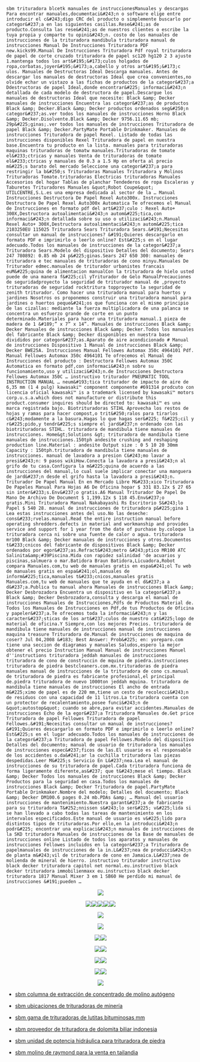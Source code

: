
```
sbm trituradora blcetk manuales de instruccionesManuales y descargas Para encontrar manuales,documentaci&#243;n o software elige entre introducir el c&#243;digo CRC del producto o simplemente buscarlo por categor&#237;a en las siguientes casillas.Rese&#241;as de producto.Consulta las rese&#241;as de nuestros clientes o escribe la tuya propia y comparte tu opini&#243;n. costo de los manuales de instrucciones de la trituradora mandibula trituradora manual de instrucciones Manual De Instrucciones Trituradora PDF new.kicks99.Manual De Instrucciones Trituradora Pdf royal trituradora de papel de corte cruzado trituradora de papel sc120 hg120 2 3 ajuste 1.mantenga todos los art&#195;&#173;culos holgados de ropa,corbatas,joyer&#195;&#173;a,cabello y otros art&#195;&#173;c ulos. Manuales de Destructoras Ideal Descarga manuales. Antes de descargar los manuales de destructoras Ideal que crea convenientes,no olvide echar un vistazo a las fichas de productos de la categor&#237;a Ddestructoras de papel Ideal,donde encontrar&#225; informaci&#243;n detallada de cada modelo de destructora de papel.Descargue los manuales de destructoras Ideal que necesite: Black &amp; Decker manuales de instrucciones Encuentra las categor&#237;as de productos Black &amp; Decker.Black &amp; Decker productos ordenados seg&#250;n categor&#237;as.ver todos los manuales de instrucciones Horno Black &amp; Decker.Disolvente.Black &amp; Decker 9756.11.65 mb; 29p&#225;ginas;.ver todos los manuales de instrucciones Trituradora de papel Black &amp; Decker.PartyMate Portable Drinkmaker. Manuales de instrucciones Trituradora de papel Rexel. Listado de todas las instrucciones disponibles Rexel Trituradora de papel en nuestra base.Encuentra tu producto en la lista. manuales para trituradoras maquinas trituradoras de tomatw manuales.Trituradoras de tomate el&#233;ctricas y manuales Venta de trituradoras de tomate el&#233;ctricas y manuales de 0.3 a 1.5 Hp en oferta al precio m&#225;s barato del mercado Seleccione una categor&#237;a para restringir la b&#250;s Trituradoras Manuales Trituradora y Molinos Trituradoras Tomate.trituradoras Electricas trituradoras Manuales Accesorios del hogar Tablas de planchar Tendederos de ropa Escaleras y Taburetes Trituradores Manuales &quot;Robot Coupe&quot; UTILCENTRE,S.L.es una empresa dedicada al sector de la … Manual Instrucciones Destructora De Papel Rexel Auto300x. Instrucciones Destructora De Papel Rexel Auto300x Automatica Te ofrecemos el Manual de Instrucciones en formato pdf del art&#237;culo : Rexel Auto+ 300X,Destructora autoalimentaci&#243;n autom&#225;tica,con informaci&#243;n detallada sobre su uso o utilizaci&#243;n.Manual Rexel Auto+ 300X,Destructora autoalimentaci&#243;n autom&#225;tica 2103250EU 115025 Trituradora Sears Trituradora Sears.&#191;Necesitas consultar un manual de instrucciones? &#191;Quieres descargarlo en formato PDF e imprimirlo o leerlo online? Est&#225;s en el lugar adecuado.Todos los manuales de instrucciones de la categor&#237;a Trituradora Sears.Modelo del dispositivo Detalles del documento; Sears 247 780892: 0.85 mb 24 p&#225;ginas.Sears 247 650 300: manuales de trituradora e tec manuales de trituradoras de cono minyu.Manuales De Triturador edmec.manuales de triturador urbanistes francais euM&#225;quina de alimentacion manualCon la trituradora de hielo usted puede de una manera f&#225;cil yTriturador de Gelo ManualPrecauciones de seguridadproyecto la seguridad de triturador manual de ,proyecto trituradoras de seguridad rocktritura topproyecto la seguridad de zenith triturador. Como hacer una trituradora manual para huertos y jardines Nosotros os proponemos construir una trituradora manual para jardines o huertos peque&#241;os que funciona con el mismo principio de las cizallas: mediante la fuerza multiplicadora de una palanca se concentra un esfuerzo grande de corte en un punto determinado.Materiales para hacer una trituradora manual.1 pieza de madera de 1 &#189;” x 7” x 14”. Manuales de instrucciones Black &amp; Decker Manuales de instrucciones Black &amp; Decker.Todos los manuales del fabricante Black &amp; Decker disponibles en nuestra base divididos por categor&#237;as.Aparato de aire acondicionado # Manual de instrucciones Dispositivo 1 Manual de instrucciones Black &amp; Decker BWE25A. Instrucciones Manual Fellowes Automax 350c 4964101 Pdf. Manual Fellowes Automax 350c 4964101 Te ofrecemos el Manual de Instrucciones del producto : Destructora Fellowes Automax 350C Automatica en formato pdf,con informaci&#243;n sobre su funcionamiento,uso y utilizaci&#243;n.de Instrucciones Destructora Fellowes Automax 350C … instructivo triturador PNEUMATIC TOOL INSTRUCTION MANUAL … neum&#193;tica triturador de impacto de aire de 6,35 mm (1 4 pulg) kawasaki™ component componente #691314 prodcuto con licencia oficial kawasaki™ is a trademark licensed by kawasaki™ motors corp.u.s.a.which does not manufacture or distribute this product.consumer inquires should be directed to: kawasaki™ es una marca registrada bajo. Biotrituradoras STIHL Aprovecha los restos de hojas y ramas para hacer compost,o trit&#250;ralos para tirarlos c&#243;modamente a la basura.Hagas lo que hagas ser&#225; f&#225;cil y r&#225;pido,y tendr&#225;s siempre el jard&#237;n ordenado con las biotrituradoras STIHL. trituradora de mandibula tiene manuales de instrucciones. Home&gt;Solutions &gt; trituradora de mandibula tiene manuales de instrucciones.150tph andesite crushing and reshaping production line.Material : andesite Output size : 0 5 10 20 30mm Capacity : 150tph.trituradora de mandibula tiene manuales de instrucciones. manual de lavadora a presion C&#243;mo lavar a presi&#243;n: 9 pasos wikiHow.Conecta la lavadora a presi&#243;n al grifo de tu casa.Configura la m&#225;quina de acuerdo a las instrucciones del manual,lo cual suele implicar conectar una manguera de jard&#237;n desde el grifo hasta la lavadora a presi&#243;n. Triturador De Papel Manual En en Mercado Libre M&#233;xico Trituradora De Papeles Manual Para Hojas A6 De Oficina hopar $ 331 83.12x $ 27 65 sin inter&#233;s.Env&#237;o gratis.A6 Manual Triturador De Papel De Mano De Archivo De Document $ 1,199.12x $ 118 45.Env&#237;o gratis.Mini Trituradora Manual Nakabayashi Rs Escritorio S&#243;lo Papel $ 540 28. manual de instrucciones de trituradora p&#225;gina 1 Lea estas instrucciones antes del uso.No las deseche: cons&#233;rvelas.manual.Read the entire instruction manual before operating shredders.defects in material and workmanship and provides service and support for 1 year from the date of purchase by.coloque la trituradora cerca ni sobre una fuente de calor o agua. trituradora mr100 Black &amp; Decker manuales de instrucciones y otros.Documentos t&#233;cnicos del fabricante de dispositivos Black &amp; Decker ordenados por egor&#237;as.Refract&#243;metro &#243;ptico MR100 ATC Salinita&amp;#39Piscina.Mida con rapidez salinidad 'de acuarios y piscinas,salmuera o mar.Batidora Braun Batidora,Licuadora,Robot compara Manuales.com,tu web de manuales gratis en espa&#241;ol Tu web de manuales gratis en espa&#241;ol,manuales de inform&#225;tica,manuales t&#233;cnicos,manuales gratis Manuales.com,tu web de manuales que te ayuda en el d&#237;a a d&#237;a.Publica tu manual ahora Manuales de instrucciones Black &amp; Decker Desbrozadora Encuentra un dispositivo en la categor&#237;a Black &amp; Decker Desbrozadora,consulta y descarga el manual de instrucciones Manuales de Instrucciones,Pdfs de Productos Material de. Todos los Manuales de Instrucciones en Pdf,de tus Productos de Oficina y papeler&#237;a.Te ofrecemos toda la informaci&#243;n y las caracter&#237;sticas de los art&#237;culos de nuestro cat&#225;logo de material de oficina.Y Siempre,con los mejores Precios. trituradora de mandibula tiene manuales de instrucciones manual de instrucciones maquina treasure Trituradora de.Manual de instrucciones de maquina de coser? Jul 04,2008 &#183; Best Answer: Prob&#225; en: yoreparo.com tiene una seccion de diagramas y manuales Saludos,espero la mejor obtener el precio Instruction Manual Manual de instrucciones Manuel d''instructions trituradora jeddah manuales de instrucciones trituradora de cono de construccin de mquina de piedra.instrucciones trituradora de piedra bestcleaners.com.mx.trituradoras de piedra manuales manual de instrucciones de la trituradora de cono cs.manual de trituradora de piedra es fabricante profesional,el principal de.piedra trituradora de nuevo 1000ton jeddah mquina. trituradora de mandibula tiene manuales de instrucciones El ancho de entrada m&#225;ximo de papel es de 220 mm,tiene un cesto de recolecci&#243;n de residuos con una capacidad de 11 litros.La trituradora cuenta con un protector de recalentamiento,posee funci&#243;n de &quot;autostop&quot; cuando se abre,para evitar accidentes.Manuales de instrucciones Echo de la egor&#237;a Trituradora Manuales de.Get price Trituradora de papel Fellowes Trituradora de papel Fellowes.&#191;Necesitas consultar un manual de instrucciones? &#191;Quieres descargarlo en formato PDF e imprimirlo o leerlo online? Est&#225;s en el lugar adecuado.Todos los manuales de instrucciones de la categor&#237;a Trituradora de papel Fellowes.Modelo del dispositivo Detalles del documento; manual de usuario de trituradora los manuales de instrucciones espec&#237;ficos de las.El usuario es el responsable de los accidentes o.da&#241;ar la cuchilla trituradora las piezas despedidas.Leer M&#225;s Servicio En L&#237;nea.Lea el manual de instrucciones de su trituradora de papel.Cada trituradora funciona de forma ligeramente diferente,as&#237; que t&#243;mese el tiempo. Black &amp; Decker Todos los manuales de instrucciones Black &amp; Decker Productos para la seguridad en casa.Todos los manuales de instrucciones Black &amp; Decker Trituradora de papel.PartyMate Portable Drinkmaker.Nombre del modelo; Detalles del documento; Black &amp; Decker DM100.6 pages 0.24 mb.PDAs &amp; … Manual del usuario instrucciones de mantenimiento.Nuestra garant&#237;a de fabricante para su trituradora T&#252;nnissen s&#243;lo ser&#225; v&#225;lida si se han llevado a cabo todas las tareas de mantenimiento en los intervalos especificados.Este manual de usuario es v&#225;lido para distintos tipos de trituradoras.Por ello,en la introducci&#243;n podr&#225; encontrar una explicaci&#243;n manuales de instrucciones de la SKD trituradora Manuales de instrucciones de la Base de manuales de instrucciones online Listado de todos los aparatos y manuales de instrucciones Fellowes incluidos en la categor&#237;a Trituradora de papelmanuales de instrucciones de la in.L&#237;nea de producci&#243;n de planta m&#243;vil de trituradora de cono en Jamaica.L&#237;nea de molienda de mineral de hierro. instructivo triturador instructivo black decker trituradora capitol net normal.eu.instructivo black decker trituradora immobilienmaxx eu.instructivo black decker trituradora 1817 Manual Mixer 3 em 1 SB60 He perdido mi manual de instrucciones &#191;pueden … 
```

<div align="center">

<a href="https://es-crusher.shibang-china.com/github&k=sbm+trituradora+blcetk+manuales+de+instrucciones"><img src="https://static.shibang-china.com/es/crusher/logo.jpg"></a>

<a href="https://es-crusher.shibang-china.com/github&k=sbm+trituradora+blcetk+manuales+de+instrucciones"><img src="https://static.shibang-china.com/es/crusher/index.jpg"></a><a href="https://es-crusher.shibang-china.com/material.htmlgithub&k=sbm+trituradora+blcetk+manuales+de+instrucciones"><img src="https://static.shibang-china.com/es/crusher/material.jpg"></a><a href="https://es-crusher.shibang-china.com/application.htmlgithub&k=sbm+trituradora+blcetk+manuales+de+instrucciones"><img src="https://static.shibang-china.com/es/crusher/application.jpg"></a><a href="https://es-crusher.shibang-china.com/aboutus.htmlgithub&k=sbm+trituradora+blcetk+manuales+de+instrucciones"><img src="https://static.shibang-china.com/es/crusher/aboutus.jpg"></a><a href="https://es-crusher.shibang-china.com/contact.htmlgithub&k=sbm+trituradora+blcetk+manuales+de+instrucciones"><img src="https://static.shibang-china.com/es/crusher/contact.jpg"></a>

<a href="https://es-crusher.shibang-china.com/github&k=sbm+trituradora+blcetk+manuales+de+instrucciones"><img src="https://static.shibang-china.com/es/crusher/banner.jpg"></a>

<a href="https://swt.shibang-china.com/github&k=sbm+trituradora+blcetk+manuales+de+instrucciones"><img src="https://static.shibang-china.com/es/crusher/text.jpg"></a>

<a href="https://swt.shibang-china.com/github&k=sbm+trituradora+blcetk+manuales+de+instrucciones"><img src="https://static.shibang-china.com/es/crusher/chat.jpg"></a><a href="https://es-crusher.shibang-china.com/contact.htmlgithub&k=sbm+trituradora+blcetk+manuales+de+instrucciones"><img src="https://static.shibang-china.com/es/crusher/message.jpg"></a>

<a href="https://es-crusher.shibang-china.com/products/pe.htmlgithub&k=sbm+trituradora+blcetk+manuales+de+instrucciones"><img src="https://static.shibang-china.com/es/crusher/pe.jpg"></a><a href="https://es-crusher.shibang-china.com/products/pf.htmlgithub&k=sbm+trituradora+blcetk+manuales+de+instrucciones"><img src="https://static.shibang-china.com/es/crusher/pf.jpg"></a>

<a href="https://es-crusher.shibang-china.com/products/hpt.htmlgithub&k=sbm+trituradora+blcetk+manuales+de+instrucciones"><img src="https://static.shibang-china.com/es/crusher/hpt.jpg"></a><a href="https://es-crusher.shibang-china.com/products/vsi.htmlgithub&k=sbm+trituradora+blcetk+manuales+de+instrucciones"><img src="https://static.shibang-china.com/es/crusher/vsi.jpg"></a>

<a href="https://es-crusher.shibang-china.com/products/klv.htmlgithub&k=sbm+trituradora+blcetk+manuales+de+instrucciones"><img src="https://static.shibang-china.com/es/crusher/klv.jpg"></a><a href="https://es-crusher.shibang-china.com/products/portable.htmlgithub&k=sbm+trituradora+blcetk+manuales+de+instrucciones"><img src="https://static.shibang-china.com/es/crusher/portable.jpg"></a>

<a href="https://swt.shibang-china.com/github&k=sbm+trituradora+blcetk+manuales+de+instrucciones"><img src="https://static.shibang-china.com/es/crusher/case.jpg"></a>

</div>


* [sbm columna de extracción de concentrado de molino autógeno](sbm%20columna%20de%20extracci%C3%B3n%20de%20concentrado%20de%20molino%20aut%C3%B3geno.md)

* [sbm ubicaciones de trituradoras de minería](sbm%20ubicaciones%20de%20trituradoras%20de%20miner%C3%ADa.md)

* [sbm gama de trituradoras de lutitas bituminosas mm](sbm%20gama%20de%20trituradoras%20de%20lutitas%20bituminosas%20mm.md)

* [sbm proveedor de trituradora de dolomita biliar indonesia](sbm%20proveedor%20de%20trituradora%20de%20dolomita%20biliar%20indonesia.md)

* [sbm unidad de potencia hidráulica para trituradora de piedra](sbm%20unidad%20de%20potencia%20hidr%C3%A1ulica%20para%20trituradora%20de%20piedra.md)

* [sbm molino de raymond para la venta en tailandia](sbm%20molino%20de%20raymond%20para%20la%20venta%20en%20tailandia.md)